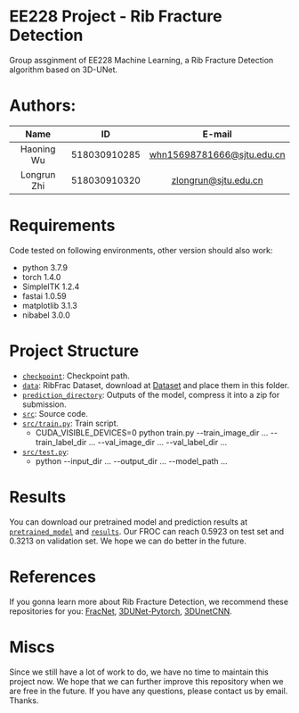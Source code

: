 
# EE228 Project - Rib Fracture Detection
Group assginment of EE228 Machine Learning, a Rib Fracture Detection algorithm based on 3D-UNet.

# Authors:
| Name | ID | E-mail |
| :-----: | :----: | :----: |
| Haoning Wu | 518030910285 | whn15698781666@sjtu.edu.cn |
| Longrun Zhi | 518030910320 | zlongrun@sjtu.edu.cn |

# Requirements
Code tested on following environments, other version should also work:
* python 3.7.9
* torch 1.4.0
* SimpleITK 1.2.4
* fastai 1.0.59
* matplotlib 3.1.3
* nibabel 3.0.0

# Project Structure
* [`checkpoint`](checkpoint): Checkpoint path. 
* [`data`](data): RibFrac Dataset, download at [Dataset](https://ribfrac.grand-challenge.org/dataset/) and place them in this folder.
* [`prediction_directory`](prediction_directory): Outputs of the model, compress it into a zip for submission.
* [`src`](src): Source code.
* [`src/train.py`](src/train.py): Train script.
    * CUDA_VISIBLE_DEVICES=0 python train.py --train_image_dir ... --train_label_dir ... --val_image_dir ... --val_label_dir ...
* [`src/test.py`](src/test.py): 
    * python --input_dir ... --output_dir ... --model_path ...

# Results 
 You can download our pretrained model and prediction results at [`pretrained_model`](pretrained_model) and [`results`](results). Our FROC can reach 0.5923 on test set and 0.3213 on validation set. We hope we can do better in the future. 

# References
 If you gonna learn more about Rib Fracture Detection, we recommend these repositories for you:  [FracNet](https://github.com/M3DV/FracNet), [3DUNet-Pytorch](https://github.com/lee-zq/3DUNet-Pytorch), [3DUnetCNN](https://github.com/ellisdg/3DUnetCNN).

# Miscs
 Since we still have a lot of work to do, we have no time to maintain this project now. We hope that we can further improve this repository when we are free in the future. If you have any questions, please contact us by email. Thanks.
